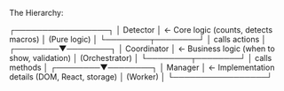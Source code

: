The Hierarchy:

┌─────────────────┐
│   Detector      │  ← Core logic (counts, detects macros)
│  (Pure logic)   │
└────────┬────────┘
         │ calls actions
         │
┌────────▼────────┐
│  Coordinator    │  ← Business logic (when to show, validation)
│ (Orchestrator)  │
└────────┬────────┘
         │ calls methods
         │
┌────────▼────────┐
│    Manager      │  ← Implementation details (DOM, React, storage)
│   (Worker)      │
└─────────────────┘
